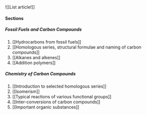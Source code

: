 ![[List article!]]

#### Sections
##### Fossil Fuels and Carbon Compounds
1. [[Hydrocarbons from fossil fuels]]
2. [[Homologous series, structural formulae and naming of carbon compounds]]
3. [[Alkanes and alkenes]]
4. [[Addition polymers]]

##### Chemistry of Carbon Compounds
1. [[Introduction to selected homologous series]]
2. [[Isomerism]]
3. [[Typical reactions of various functional groups]]
4. [[Inter-conversions of carbon compounds]]
5. [[Important organic substances]]
